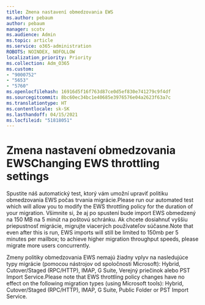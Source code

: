 ```yaml
---
title: Zmena nastavení obmedzovania EWS
ms.author: pebaum
author: pebaum
manager: scotv
ms.audience: Admin
ms.topic: article
ms.service: o365-administration
ROBOTS: NOINDEX, NOFOLLOW
localization_priority: Priority
ms.collection: Adm_O365
ms.custom:
- "9000752"
- "5653"
- "5760"
ms.openlocfilehash: 16916d5f16f763d87ce0d5ef830e741279c9f4df
ms.sourcegitcommit: 8bc60ec34bc1e40685e3976576e04a2623f63a7c
ms.translationtype: HT
ms.contentlocale: sk-SK
ms.lasthandoff: 04/15/2021
ms.locfileid: "51818051"
---
```

# <a name="changing-ews-throttling-settings"></a><span data-ttu-id="bc11f-102">Zmena nastavení obmedzovania EWS</span><span class="sxs-lookup"><span data-stu-id="bc11f-102">Changing EWS throttling settings</span></span>

<span data-ttu-id="bc11f-103">Spustite náš automatický test, ktorý vám umožní upraviť politiku obmedzovania EWS počas trvania migrácie.</span><span class="sxs-lookup"><span data-stu-id="bc11f-103">Please run our automated test which will allow you to modify the EWS throttling policy for the duration of your migration.</span></span> <span data-ttu-id="bc11f-104">Všimnite si, že aj po spustení bude import EWS obmedzený na 150 MB na 5 minút na poštovú schránku. Ak chcete dosiahnuť vyššiu priepustnosť migrácie, migrujte viacerých používateľov súčasne.</span><span class="sxs-lookup"><span data-stu-id="bc11f-104">Note that even after this is run, EWS imports will still be limited to 150mb per 5 minutes per mailbox; to achieve higher migration throughput speeds, please migrate more users concurrently.</span></span>

<span data-ttu-id="bc11f-105">Zmeny politiky obmedzovania EWS nemajú žiadny vplyv na nasledujúce typy migrácie (pomocou nástrojov od spoločnosti Microsoft): Hybrid, Cutover/Staged (RPC/HTTP), IMAP, G Suite, Verejný priečinok alebo PST Import Service.</span><span class="sxs-lookup"><span data-stu-id="bc11f-105">Please note that EWS throttling policy changes have no effect on the following migration types (using Microsoft tools): Hybrid, Cutover/Staged (RPC/HTTP), IMAP, G Suite, Public Folder or PST Import Service.</span></span>